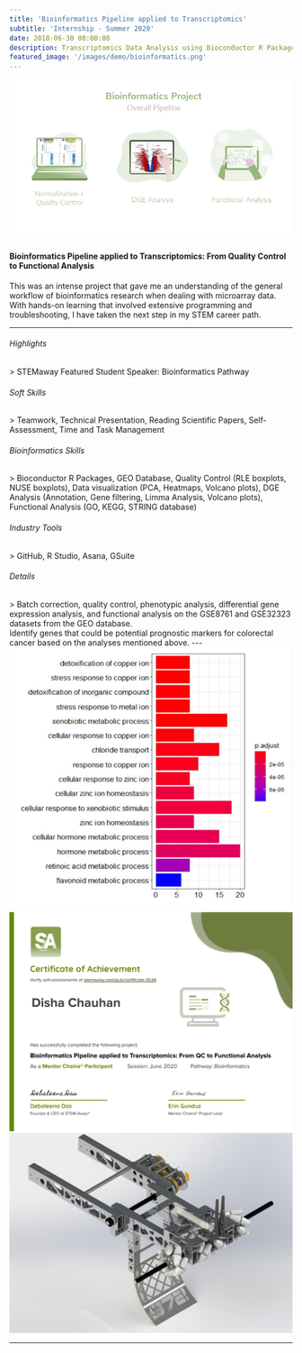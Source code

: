 ```yaml
---
title: 'Bioinformatics Pipeline applied to Transcriptomics'
subtitle: 'Internship - Summer 2020'
date: 2018-06-30 00:00:00
description: Transcriptomics Data Analysis using Bioconductor R Packages - From Quality Control to Functional Analysis
featured_image: '/images/demo/bioinformatics.png'
---
```


![](/images/demo/bioinformatics-p.png)

<h4>Bioinformatics Pipeline applied to Transcriptomics: From Quality Control to Functional Analysis</h4>

This was an intense project that gave me an understanding of the general workflow of bioinformatics research when dealing with microarray data. With hands-on learning that involved extensive programming and troubleshooting, I have taken the next step in my STEM career path.

<hr>
  
<h6> Highlights </h6>
> STEMaway Featured Student Speaker: Bioinformatics Pathway

<h6> Soft Skills </h6>
> Teamwork, Technical Presentation, Reading Scientific Papers, Self-Assessment, Time and Task Management

<h6> Bioinformatics Skills </h6>
> Bioconductor R Packages, GEO Database, Quality Control (RLE boxplots, NUSE boxplots), Data visualization (PCA, Heatmaps, Volcano plots),
DGE Analysis (Annotation, Gene filtering, Limma Analysis, Volcano plots), Functional Analysis (GO, KEGG, STRING database)

<h6> Industry Tools </h6>
> GitHub, R Studio, Asana, GSuite

<h6> Details </h6>
> Batch correction, quality control, phenotypic analysis, differential gene expression analysis, and functional analysis on the GSE8761 and GSE32323 datasets from the GEO database. <br> Identify genes that could be potential prognostic markers for colorectal cancer based on the analyses mentioned above.
---


<div class="gallery" data-columns="2">
	<img src="/images/demo/bio.PNG">
	<img src="/images/demo/sa-certificate.PNG">
	<img src="/images/demo/r2.jpg">
</div>


---


